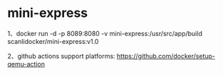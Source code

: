 # mini-express

1、docker run -d -p 8089:8080   -v mini-express:/usr/src/app/build scanlidocker/mini-express:v1.0

2、github actions support platforms:   https://github.com/docker/setup-qemu-action
